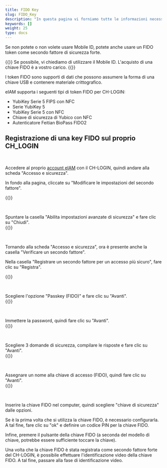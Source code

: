 ```yaml
---
title: FIDO Key
slug: FIDO_Key
description: "In questa pagina vi forniamo tutte le informazioni necessarie per utilizzare una FIDO key come secondo fattore di sicurezza."
keywords: []
weight: 25
type: docs
---
```


Se non potete o non volete usare Mobile ID, potete anche usare un FIDO token come secondo fattore di sicurezza forte. 

{{<alert color="warning">}}
Se possibile, vi chiediamo di utilizzare il Mobile ID. L'acquisto di una chiave FIDO è a vostro carico. 
{{</alert>}}

I token FIDO sono supporti di dati che possono assumere la forma di una chiave USB e contenere materiale crittografico.

eIAM supporta i seguenti tipi di token FIDO per CH-LOGIN:
- YubiKey Serie 5 FIPS con NFC
- Serie YubiKey 5
- YubiKey Serie 5 con NFC
- Chiave di sicurezza di Yubico con NFC
- Autenticatore Feitian BioPass FIDO2


## Registrazione di una key FIDO sul proprio CH_LOGIN

&nbsp;

<!-- 1ere paire de colonnes -->

<div class="two_column">

<div class="left_col">
<!-- First column content goes here -->
<p> Accedere al proprio <a href="https://www.myaccount-r.eiam.admin.ch/">account eIAM</a> con il CH-LOGIN, quindi andare alla scheda "Accesso e sicurezza". </p>

<p> In fondo alla pagina, cliccate su "Modificare le impostazioni del secondo fattore". </p>
</div>

<div class="right_col">
<!-- Second column content goes here -->
{{<insertImage image="modif_parametres_it.png" description="modification paramètres" class="edge max-w-90">}}    
</div>

</div>

&nbsp; 

<!-- 2eme paire de colonnes -->

<div class="two_column">

<div class="left_col">
<!-- First column content goes here -->
Spuntare la casella "Abilita impostazioni avanzate di sicurezza" e fare clic su "Chiudi".
</div>

<div class="right_col">
<!-- Second column content goes here -->
{{<insertImage image="activation_param_it.png" description="Activation paramètres avancés" class="edge max-w-90">}}     
</div>

</div>

&nbsp; 

<!-- 3eme paire de colonnes -->

<div class="two_column">

<div class="left_col">
<!-- First column content goes here -->
<p> Tornando alla scheda "Accesso e sicurezza", ora è presente anche la casella "Verificare un secondo fattore". </p>

<p> Nella casella "Registrare un secondo fattore per un accesso più sicuro", fare clic su "Registra". </p>

</div>

<div class="right_col">
<!-- Second column content goes here -->
{{<insertImage image="ajout_facteur_it.png" description="ajout second facteur" class="edge max-w-90">}}           
</div>

</div>

&nbsp; 

<!-- 4eme paire de colonnes -->

<div class="two_column">

<div class="left_col">
<!-- First column content goes here -->
Scegliere l'opzione "Passkey (FIDO)" e fare clic su "Avanti".
</div>

<div class="right_col">
<!-- Second column content goes here -->
{{<insertImage image="choix_fido_it.png" class="edge max-w-90">}}
</div>

</div>

&nbsp; 

<!-- 6eme paire de colonnes -->

<div class="two_column">

<div class="left_col">
<!-- First column content goes here -->
Immettere la password, quindi fare clic su "Avanti".
</div>

<div class="right_col">
<!-- Second column content goes here -->
{{<insertImage image="fido_mdp_it.png" class="edge max-w-90">}}
</div>

</div>

&nbsp; 

<!-- 7eme paire de colonnes -->

<div class="two_column">

<div class="left_col">
<!-- First column content goes here -->
Scegliere 3 domande di sicurezza, compilare le risposte e fare clic su "Avanti".
</div>

<div class="right_col">
<!-- Second column content goes here -->
{{<insertImage image="questions_secu.png" description="ajout questions sécurité" class="edge max-w-90">}}         <!-- ATTENTION image en français -->
</div>

</div>


&nbsp;

<!-- 8eme paire de colonnes -->

<div class="two_column">

<div class="left_col">
<!-- First column content goes here -->
Assegnare un nome alla chiave di accesso (FIDO), quindi fare clic su "Avanti".
</div>

<div class="right_col">
<!-- Second column content goes here -->
{{<insertImage image="nom_fido_it.png" class="edge max-w-90">}}
</div>

</div>

&nbsp;

Inserire la chiave FIDO nel computer, quindi scegliere "chiave di sicurezza" dalle opzioni. 

Se è la prima volta che si utilizza la chiave FIDO, è necessario configurarla. A tal fine, fare clic su "ok" e definire un codice PIN per la chiave FIDO. 

Infine, premere il pulsante della chiave FIDO (a seconda del modello di chiave, potrebbe essere sufficiente toccare la chiave). 

<!-- 

Le spiegazioni su come registrare la chiave FIDO sul proprio CH_LOGIN non sono ancora disponibili. Nel frattempo, è possibile fare riferimento a [queste istruzioni](https://help.eiam.swiss/?c=passkeys&l=fr). 

Una volta che la chiave FIDO è stata registrata come secondo fattore forte del CH-LOGIN, è possibile eseguire l'identificazione video della chiave FIDO. 

Le spiegazioni sull'identificazione video della chiave FIDO non sono ancora disponibili. Nel frattempo, è possibile consultare [queste istruzioni](https://help.eiam.swiss/index.php?c=h!vipspasskey&l=en). 

-->

Una volta che la chiave FIDO è stata registrata come secondo fattore forte del CH-LOGIN, è possibile effettuare l'identificazione video della chiave FIDO. A tal fine, passare alla fase di identificazione video.



